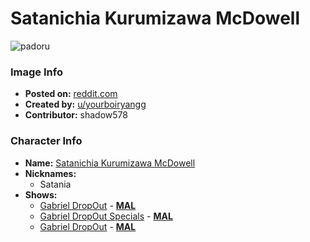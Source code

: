 # Satanichia Kurumizawa McDowell

![padoru](https://raw.githubusercontent.com/shadow578/Padoru-Padoru/master/Padoru/gabriel-dropout-satania.png "Satanichia Kurumizawa McDowell")

### Image Info
* **Posted on:**     [reddit.com](https://www.reddit.com/r/Padoru/comments/dw7pkb/padoru_satania_gabriel_dropout/)
* **Created by:**    [u/yourboiryangg](https://github.com/shadow578/Padoru-Padoru/blob/master/table-of-contents/creators/uyourboiryangg.md)
* **Contributor:**   shadow578

### Character Info
* **Name:**   [Satanichia Kurumizawa McDowell](https://myanimelist.net/character/143076)
* **Nicknames:**
  * Satania
* **Shows:**
  * [Gabriel DropOut](https://github.com/shadow578/Padoru-Padoru/blob/master/table-of-contents/shows/GabrielDropOut.md) - [__MAL__](https://myanimelist.net/anime/33731/Gabriel_DropOut)
  * [Gabriel DropOut Specials](https://github.com/shadow578/Padoru-Padoru/blob/master/table-of-contents/shows/GabrielDropOutSpecials.md) - [__MAL__](https://myanimelist.net/anime/34855/Gabriel_DropOut_Specials)
  * [Gabriel DropOut](https://github.com/shadow578/Padoru-Padoru/blob/master/table-of-contents/shows/GabrielDropOut.md) - [__MAL__](https://myanimelist.net/manga/96526/Gabriel_DropOut)


